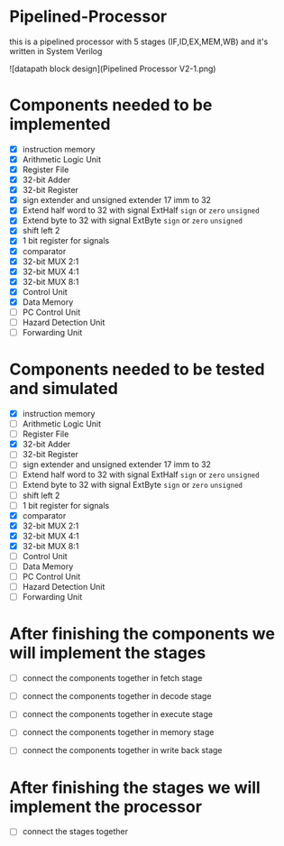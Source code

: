 # Pipelined-Processor
this is a pipelined processor with 5 stages (IF,ID,EX,MEM,WB) and it's written in System Verilog

![datapath block design](Pipelined Processor V2-1.png)

# Components needed to be implemented
- [x] instruction memory
- [x] Arithmetic Logic Unit
- [x] Register File
- [x] 32-bit Adder
- [x] 32-bit Register
- [x] sign extender and unsigned extender 17 imm to 32 
- [x] Extend half word to 32 with signal ExtHalf `sign` or `zero` `unsigned`
- [x] Extend byte to 32 with signal ExtByte `sign` or `zero` `unsigned`
- [x] shift left 2
- [x] 1 bit register for signals
- [x] comparator
- [x] 32-bit MUX 2:1
- [x] 32-bit MUX 4:1
- [x] 32-bit MUX 8:1
- [x] Control Unit
- [x] Data Memory
- [ ] PC Control Unit
- [ ] Hazard Detection Unit
- [ ] Forwarding Unit

# Components needed to be tested and simulated
- [x] instruction memory
- [ ] Arithmetic Logic Unit
- [ ] Register File
- [x] 32-bit Adder
- [ ] 32-bit Register
- [ ] sign extender and unsigned extender 17 imm to 32 
- [ ] Extend half word to 32 with signal ExtHalf `sign` or `zero` `unsigned`
- [ ] Extend byte to 32 with signal ExtByte `sign` or `zero` `unsigned`
- [ ] shift left 2
- [ ] 1 bit register for signals
- [x] comparator
- [x] 32-bit MUX 2:1
- [x] 32-bit MUX 4:1
- [x] 32-bit MUX 8:1
- [ ] Control Unit
- [ ] Data Memory
- [ ] PC Control Unit
- [ ] Hazard Detection Unit
- [ ] Forwarding Unit
# After finishing the components we will implement the stages
- [ ] connect the components together in fetch stage
- [ ] connect the components together in decode stage
- [ ] connect the components together in execute stage
- [ ] connect the components together in memory stage
- [ ] connect the components together in write back stage


# After finishing the stages we will implement the processor
- [ ] connect the stages together


